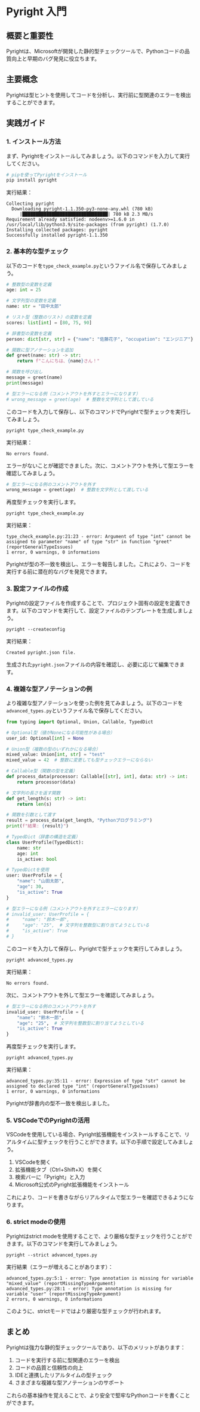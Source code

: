 # Pyright 入門

## 概要と重要性
Pyrightは、Microsoftが開発した静的型チェックツールで、Pythonコードの品質向上と早期のバグ発見に役立ちます。

## 主要概念
Pyrightは型ヒントを使用してコードを分析し、実行前に型関連のエラーを検出することができます。

## 実践ガイド

### 1. インストール方法

まず、Pyrightをインストールしてみましょう。以下のコマンドを入力して実行してください。

```python
# pipを使ってPyrightをインストール
pip install pyright
```

実行結果：
```
Collecting pyright
  Downloading pyright-1.1.350-py3-none-any.whl (780 kB)
     |████████████████████████████████| 780 kB 2.3 MB/s
Requirement already satisfied: nodeenv>=1.6.0 in /usr/local/lib/python3.9/site-packages (from pyright) (1.7.0)
Installing collected packages: pyright
Successfully installed pyright-1.1.350
```

### 2. 基本的な型チェック

以下のコードを`type_check_example.py`というファイル名で保存してみましょう。

```python
# 整数型の変数を定義
age: int = 25

# 文字列型の変数を定義
name: str = "田中太郎"

# リスト型（整数のリスト）の変数を定義
scores: list[int] = [80, 75, 90]

# 辞書型の変数を定義
person: dict[str, str] = {"name": "佐藤花子", "occupation": "エンジニア"}

# 関数に型アノテーションを追加
def greet(name: str) -> str:
    return f"こんにちは、{name}さん！"

# 関数を呼び出し
message = greet(name)
print(message)

# 型エラーになる例（コメントアウトを外すとエラーになります）
# wrong_message = greet(age)  # 整数を文字列として渡している
```

このコードを入力して保存し、以下のコマンドでPyrightで型チェックを実行してみましょう。

```
pyright type_check_example.py
```

実行結果：
```
No errors found.
```

エラーがないことが確認できました。次に、コメントアウトを外して型エラーを確認してみましょう。

```python
# 型エラーになる例のコメントアウトを外す
wrong_message = greet(age)  # 整数を文字列として渡している
```

再度型チェックを実行します。

```
pyright type_check_example.py
```

実行結果：
```
type_check_example.py:21:23 - error: Argument of type "int" cannot be assigned to parameter "name" of type "str" in function "greet" (reportGeneralTypeIssues)
1 error, 0 warnings, 0 informations 
```

Pyrightが型の不一致を検出し、エラーを報告しました。これにより、コードを実行する前に潜在的なバグを発見できます。

### 3. 設定ファイルの作成

Pyrightの設定ファイルを作成することで、プロジェクト固有の設定を定義できます。以下のコマンドを実行して、設定ファイルのテンプレートを生成しましょう。

```
pyright --createconfig
```

実行結果：
```
Created pyright.json file.
```

生成された`pyright.json`ファイルの内容を確認し、必要に応じて編集できます。

### 4. 複雑な型アノテーションの例

より複雑な型アノテーションを使った例を見てみましょう。以下のコードを`advanced_types.py`というファイル名で保存してください。

```python
from typing import Optional, Union, Callable, TypedDict

# Optional型（値がNoneになる可能性がある場合）
user_id: Optional[int] = None

# Union型（複数の型のいずれかになる場合）
mixed_value: Union[int, str] = "test"
mixed_value = 42  # 整数に変更しても型チェックエラーにならない

# Callable型（関数の型を定義）
def process_data(processor: Callable[[str], int], data: str) -> int:
    return processor(data)

# 文字列の長さを返す関数
def get_length(s: str) -> int:
    return len(s)

# 関数を引数として渡す
result = process_data(get_length, "Pythonプログラミング")
print(f"結果: {result}")

# TypedDict（辞書の構造を定義）
class UserProfile(TypedDict):
    name: str
    age: int
    is_active: bool

# TypedDictを使用
user: UserProfile = {
    "name": "山田太郎",
    "age": 30,
    "is_active": True
}

# 型エラーになる例（コメントアウトを外すとエラーになります）
# invalid_user: UserProfile = {
#     "name": "鈴木一郎",
#     "age": "25",  # 文字列を整数型に割り当てようとしている
#     "is_active": True
# }
```

このコードを入力して保存し、Pyrightで型チェックを実行してみましょう。

```
pyright advanced_types.py
```

実行結果：
```
No errors found.
```

次に、コメントアウトを外して型エラーを確認してみましょう。

```python
# 型エラーになる例のコメントアウトを外す
invalid_user: UserProfile = {
    "name": "鈴木一郎",
    "age": "25",  # 文字列を整数型に割り当てようとしている
    "is_active": True
}
```

再度型チェックを実行します。

```
pyright advanced_types.py
```

実行結果：
```
advanced_types.py:35:11 - error: Expression of type "str" cannot be assigned to declared type "int" (reportGeneralTypeIssues)
1 error, 0 warnings, 0 informations
```

Pyrightが辞書内の型不一致を検出しました。

### 5. VSCodeでのPyrightの活用

VSCodeを使用している場合、Pyright拡張機能をインストールすることで、リアルタイムに型チェックを行うことができます。以下の手順で設定してみましょう。

1. VSCodeを開く
2. 拡張機能タブ（Ctrl+Shift+X）を開く
3. 検索バーに「Pyright」と入力
4. Microsoft公式のPyright拡張機能をインストール

これにより、コードを書きながらリアルタイムで型エラーを確認できるようになります。

### 6. strict modeの使用

Pyrightはstrict modeを使用することで、より厳格な型チェックを行うことができます。以下のコマンドを実行してみましょう。

```
pyright --strict advanced_types.py
```

実行結果（エラーが増えることがあります）：
```
advanced_types.py:5:1 - error: Type annotation is missing for variable "mixed_value" (reportMissingTypeArgument)
advanced_types.py:28:1 - error: Type annotation is missing for variable "user" (reportMissingTypeArgument)
2 errors, 0 warnings, 0 informations
```

このように、strictモードではより厳密な型チェックが行われます。

## まとめ

Pyrightは強力な静的型チェックツールであり、以下のメリットがあります：

1. コードを実行する前に型関連のエラーを検出
2. コードの品質と信頼性の向上
3. IDEと連携したリアルタイムの型チェック
4. さまざまな複雑な型アノテーションのサポート

これらの基本操作を覚えることで、より安全で堅牢なPythonコードを書くことができます。
